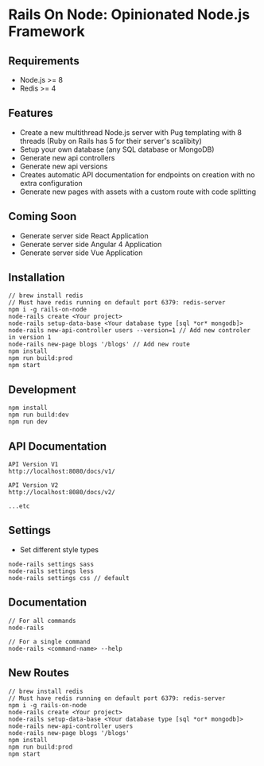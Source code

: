 # Rails On Node: Opinionated Node.js Framework

## Requirements
- Node.js >= 8
- Redis >= 4

## Features
- Create a new multithread Node.js server with Pug templating with 8 threads (Ruby on Rails has 5 for their server's scalibity)
- Setup your own database (any SQL database or MongoDB)
- Generate new api controllers
- Generate new api versions
- Creates automatic API documentation for endpoints on creation with no extra configuration
- Generate new pages with assets with a custom route with code splitting

## Coming Soon
- Generate server side React Application
- Generate server side Angular 4 Application
- Generate server side Vue Application

## Installation
```
// brew install redis
// Must have redis running on default port 6379: redis-server
npm i -g rails-on-node
node-rails create <Your project>
node-rails setup-data-base <Your database type [sql *or* mongodb]>
node-rails new-api-controller users --version=1 // Add new controler in version 1
node-rails new-page blogs '/blogs' // Add new route
npm install
npm run build:prod
npm start
```

## Development
```
npm install
npm run build:dev
npm run dev
```

## API Documentation
```
API Version V1
http://localhost:8080/docs/v1/

API Version V2
http://localhost:8080/docs/v2/

...etc
```

## Settings
- Set different style types
```
node-rails settings sass
node-rails settings less
node-rails settings css // default
```

## Documentation
```
// For all commands
node-rails

// For a single command
node-rails <command-name> --help
```

## New Routes
```
// brew install redis
// Must have redis running on default port 6379: redis-server
npm i -g rails-on-node
node-rails create <Your project>
node-rails setup-data-base <Your database type [sql *or* mongodb]>
node-rails new-api-controller users
node-rails new-page blogs '/blogs'
npm install
npm run build:prod
npm start
```